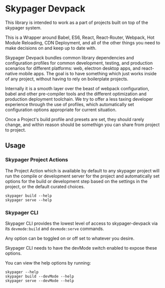 # Skypager Devpack

This library is intended to work as a part of projects built on top of the skypager system.

This is a Wrapper around Babel, ES6, React, React-Router, Webpack, Hot Module Reloading, CDN Deployment, and all of the other things you need to make decisions on and keep up to date with. 

Skypager Devpack bundles common library dependencies and configuration profiles for common development, testing, and production scenarios for different platforms: web, electron desktop apps, and react-native mobile apps.  The goal is to have something which just works inside of any project, without having to rely on boilerplate projects.

Internally it is a smooth layer over the beast of webpack configuration, babel and other pre-compiler tools and the different optimization and production deployment toolchain.  We try to offer a less taxing developer experience through the use of profiles, which automatically set configuration options appropriate for current situation.

Once a Project's build profile and presets are set, they should rarely change, and within reason should be somethign you can share from project to project.

## Usage

### Skypager Project Actions

The Project Action which is available by default to any skypager project will run the compile or development server for the project and automatically set options for the build or development step based on the settings in the project, or the default curated choices.

```
skypager build --help
skypager serve --help
```

### Skypager CLI

Skypager CLI provides the lowest level of access to skypager-devpack via its `devmode:build` and `devmode:serve` commands.

Any option can be toggled on or off set to whatever you desire.  

Skypager CLI needs to have the devMode switch enabled to expose these options.

You can view the help options by running:

```
skypager --help
skypager build --devMode --help
skypager serve --devMode --help
```
